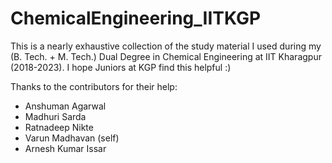 # ChemicalEngineering_IITKGP

This is a nearly exhaustive collection of the study material I used during my (B. Tech. + M. Tech.) Dual Degree in Chemical Engineering at IIT Kharagpur (2018-2023). I hope Juniors at KGP find this helpful :) 

Thanks to the contributors for their help: 

- Anshuman Agarwal
- Madhuri Sarda
- Ratnadeep Nikte
- Varun Madhavan (self)
- Arnesh Kumar Issar
